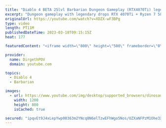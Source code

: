 ```yaml
---
title: "Diablo 4 BETA 25lvl Barbarian Dungeon Gameplay (RTX4070Ti) legendary drop"
excerpt: "Dungeon gameplay with legendary drops RTX 4070Ti + Ryzen 7 5800X3D."
originalUrl: https://youtube.com/watch?v=XDZX-wF3BPg
type: video
length: PT11M
publishedDateTime: 2023-03-18T09:15:15Z
heat: 177

featuredContent: "<iframe width=\"800\" height=\"500\" frameborder=\"0\" src=\"https://www.youtube.com/embed/XDZX-wF3BPg\" allow=\"accelerometer; autoplay; encrypted-media; gyroscope; picture-in-picture\" allowfullscreen></iframe>"

provider:
  name: DirgethPOV
  domain: youtube.com

topics:
  - Diablo 4
  - Barbarian

images:
  - url: https://www.youtube.com/img/desktop/supported_browsers/dinosaur.png
    width: 1200
    height: 800
    isCached: true

secured: "ipqvEt9J4xLepYwp00363m2YNcq8N6elTzwEFhWgo5Nos/UZXaNFPzM1Ohe3XxV79vVs7X5YZPuC2hFw0Js5eML4OGP2a177aCSw2z0elwxuyFqPFlLmcySMPRrscGKdRv9ghj8SKo5o/nOLyfaDPT0Y7y/FiJUZKTCLRKzU9Uy7QZAugskrsvQyNCaTh9YzUv88uj2jXvkhUTrvb0ug70bOx22ZxyLlmsn8apD06OrTCpRX1UZxXNsnP6ujJ7WNQinqEABGrJCEnRIMe9jh33s5Lav42MvGyErjvXZEh68ufneG+UJ1JJlACX4FbwuJAUhjcbCQtl0hHtYDWfDWeXQu+6t2Emwrfca17ORKvlV65BYpsrSpTaK0l3g+LlMtfM1FUkWE2yQwYv/CDeyLxui178q8UQHi6CRP2ES8g8E=;ImqP/Ervcg6FbUh2SyXTbQ=="
---
```


